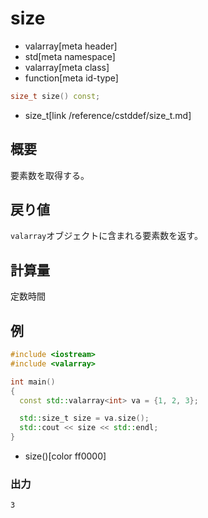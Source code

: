 # size
* valarray[meta header]
* std[meta namespace]
* valarray[meta class]
* function[meta id-type]

```cpp
size_t size() const;
```
* size_t[link /reference/cstddef/size_t.md]

## 概要
要素数を取得する。


## 戻り値
`valarray`オブジェクトに含まれる要素数を返す。


## 計算量
定数時間


## 例
```cpp
#include <iostream>
#include <valarray>

int main()
{
  const std::valarray<int> va = {1, 2, 3};

  std::size_t size = va.size();
  std::cout << size << std::endl;
}
```
* size()[color ff0000]

### 出力
```
3
```


